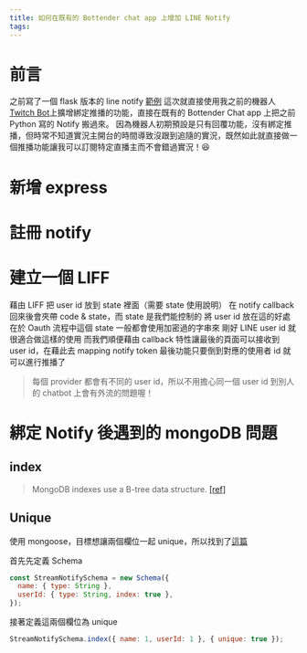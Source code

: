 ```yaml
---
title: 如何在既有的 Bottender chat app 上增加 LINE Notify
tags:
---
```


# 前言

之前寫了一個 flask 版本的 line notify [範例](https://github.com/louis70109/flask-line-notify)
這次就直接使用我之前的機器人 [Twitch Bot](https://github.com/louis70109/Twitch-Bot)上擴增綁定推播的功能，直接在既有的 Bottender Chat app 上把之前 Python 寫的 Notify 搬過來。
因為機器人初期預設是只有回覆功能，沒有綁定推播，但時常不知道實況主開台的時間導致沒跟到追隨的實況，既然如此就直接做一個推播功能讓我可以訂閱特定直播主而不會錯過實況！😆

# 新增 express

# 註冊 notify

# 建立一個 LIFF

藉由 LIFF 把 user id 放到 state 裡面（需要 state 使用說明）
在 notify callback 回來後會夾帶 code & state，而 state 是我們能控制的
將 user id 放在這的好處在於 Oauth 流程中這個 state 一般都會使用加密過的字串來
剛好 LINE user id 就很適合做這樣的使用
而我們順便藉由 callback 特性讓最後的頁面可以接收到 user id，在藉此去 mapping notify token
最後功能只要倒到對應的使用者 id 就可以進行推播了

> 每個 provider 都會有不同的 user id，所以不用擔心同一個 user id 到別人的 chatbot 上會有外流的問題喔！

# 綁定 Notify 後遇到的 mongoDB 問題

## index

> MongoDB indexes use a B-tree data structure. [[ref]](https://docs.mongodb.com/manual/indexes/#id2)

## Unique

使用 mongoose，目標想讓兩個欄位一起 unique，所以找到了[這篇](https://stackoverflow.com/questions/14283503/unique-documents-using-multiple-values-in-mongoose-schema)

首先先定義 Schema

```javascript
const StreamNotifySchema = new Schema({
  name: { type: String },
  userId: { type: String, index: true },
});
```

接著定義這兩個欄位為 unique

```javascript
StreamNotifySchema.index({ name: 1, userId: 1 }, { unique: true });
```
